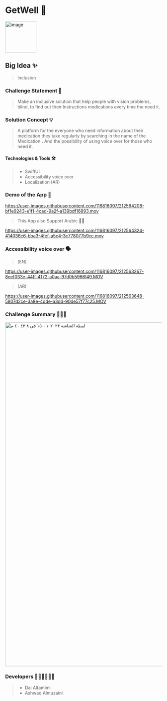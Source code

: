 # GetWell 💊
<img width="100" alt="image" src="https://user-images.githubusercontent.com/116816097/212569041-087b69f1-37c2-4605-b4c5-7e1dbfcee514.png">


## Big Idea ✨
> Inclusion
### Challenge Statement 🎯
>Make an inclusive solution that help people with vision problems, blind, to find out their Instructions medications every time the need it. 
### Solution Concept 💡
>A platform for the everyone who need information about their medication they take regularly
 by searching in the name of the Medication ، And the possibility of using voice over for those who need it.
 
#### Technologies & Tools 🛠️
> - SwiftUI
> - Accessibility voice over
> - Localization (AR)


### Demo of the App 🎥

https://user-images.githubusercontent.com/116816097/212564208-bf1e9243-e1f1-4cad-9a2f-a139bdf16893.mov

>This App also Support Arabic ☝🏻

https://user-images.githubusercontent.com/116816097/212564324-414036c6-bba3-4fef-a5c4-3c778077b9cc.mov

### Accessibility voice over 🗣️
> (EN)

https://user-images.githubusercontent.com/116816097/212563267-8eef033e-44ff-4172-a0aa-97d0b5966f49.MOV

> (AR)

https://user-images.githubusercontent.com/116816097/212563648-5807d2ce-3a8e-4dde-a3dd-90de57f77c25.MOV


### Challenge Summary 💁🏻‍♀️
<img width="1101" alt="‏لقطة الشاشة ٢٠٢٣-٠١-١٥ في ٨ ٤٣ ٤٠ م" src="https://user-images.githubusercontent.com/116816097/212557787-b85d07f1-b79e-4527-8800-d196d8e5be02.png">

### Developers 👩🏻‍💻👩🏻‍💻
>- Dai Altamimi
>- Ashwaq Almuzaini
